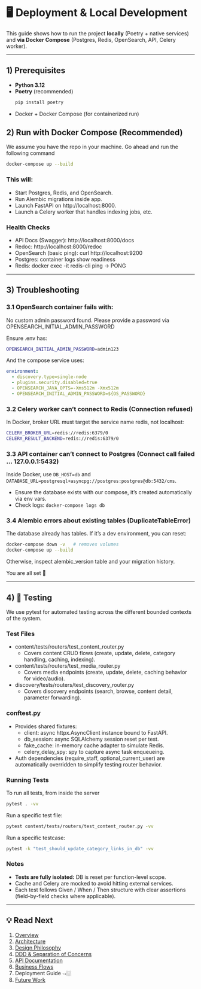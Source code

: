 # 🖥️ Deployment & Local Development

This guide shows how to run the project **locally** (Poetry + native services) and **via Docker Compose** (Postgres, Redis, OpenSearch, API, Celery worker).

---

## 1) Prerequisites

- **Python 3.12**
- **Poetry** (recommended)  
  ```bash
  pip install poetry
  ```
- Docker + Docker Compose (for containerized run)

## 2) Run with Docker Compose (Recommended)

We assume you have the repo in your machine.
Go ahead and run the following command

```bash
docker-compose up --build
```

### This will:
- Start Postgres, Redis, and OpenSearch.
- Run Alembic migrations inside app.
- Launch FastAPI on http://localhost:8000.
- Launch a Celery worker that handles indexing jobs, etc.

### Health Checks
- API Docs (Swagger): http://localhost:8000/docs
- Redoc: http://localhost:8000/redoc
- OpenSearch (basic ping): curl http://localhost:9200
- Postgres: container logs show readiness
- Redis: docker exec -it <redis-container> redis-cli ping → PONG

---

## 3) Troubleshooting
### 3.1 OpenSearch container fails with:
No custom admin password found. Please provide a password via OPENSEARCH_INITIAL_ADMIN_PASSWORD

Ensure .env has:
```bash 
OPENSEARCH_INITIAL_ADMIN_PASSWORD=admin123
```


And the compose service uses:
```yaml
environment:
  - discovery.type=single-node
  - plugins.security.disabled=true
  - OPENSEARCH_JAVA_OPTS=-Xms512m -Xmx512m
  - OPENSEARCH_INITIAL_ADMIN_PASSWORD=${OS_PASSWORD}
```

### 3.2 Celery worker can’t connect to Redis (Connection refused)

In Docker, broker URL must target the service name redis, not localhost:
```bash
CELERY_BROKER_URL=redis://redis:6379/0
CELERY_RESULT_BACKEND=redis://redis:6379/0
```


### 3.3 API container can’t connect to Postgres (Connect call failed … 127.0.0.1:5432)

Inside Docker, use `DB_HOST=db` and `DATABASE_URL=postgresql+asyncpg://postgres:postgres@db:5432/cms`.

- Ensure the database exists with our compose, it’s created automatically via env vars.
- Check logs: `docker-compose logs db`

### 3.4 Alembic errors about existing tables (DuplicateTableError)

The database already has tables. If it’s a dev environment, you can reset:
```bash
docker-compose down -v   # removes volumes
docker-compose up --build
```

Otherwise, inspect alembic_version table and your migration history.

You are all set 🎉

---

## 4) 🧪 Testing

We use pytest for automated testing across the different bounded contexts of the system.

### Test Files
- content/tests/routers/test_content_router.py 
  - Covers content CRUD flows (create, update, delete, category handling, caching, indexing). 
- content/tests/routers/test_media_router.py 
  - Covers media endpoints (create, update, delete, caching behavior for video/audio).
- discovery/tests/routers/test_discovery_router.py 
  - Covers discovery endpoints (search, browse, content detail, parameter forwarding).

### conftest.py
- Provides shared fixtures:
  - client: async httpx.AsyncClient instance bound to FastAPI.
  - db_session: async SQLAlchemy session reset per test.
  - fake_cache: in-memory cache adapter to simulate Redis.
  - celery_delay_spy: spy to capture async task enqueueing.
- Auth dependencies (require_staff, optional_current_user) are automatically overridden to simplify testing router behavior.

### Running Tests
To run all tests, from inside the server
```bash
pytest . -vv
```

Run a specific test file:
```bash
pytest content/tests/routers/test_content_router.py -vv
```

Run a specific testcase:
```bash
pytest -k "test_should_update_category_links_in_db" -vv
```

### Notes
- **Tests are fully isolated:** DB is reset per function-level scope.
- Cache and Celery are mocked to avoid hitting external services.
- Each test follows Given / When / Then structure with clear assertions (field-by-field checks where applicable).
---

## 💡 Read Next
1. [Overview](00-Overview.md)
2. [Architecture](01-Architecture.md)
3. [Design Philosophy](02-Design-Philosophy.md)
4. [DDD & Separation of Concerns](03-DDD-and-Separation-of-Concerns.md)
5. [API Documentation](04-API-Documentation.md) 
6. [Business Flows](05-Business-Flows.md)
7. Deployment Guide 👈🏼
8. [Future Work](07-Future-Work.md) 